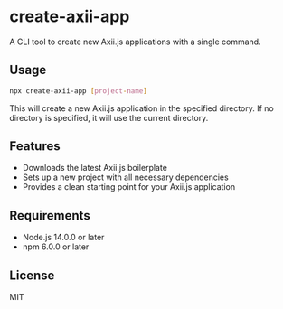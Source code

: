 # create-axii-app

A CLI tool to create new Axii.js applications with a single command.

## Usage

```bash
npx create-axii-app [project-name]
```

This will create a new Axii.js application in the specified directory. If no directory is specified, it will use the current directory.

## Features

- Downloads the latest Axii.js boilerplate
- Sets up a new project with all necessary dependencies
- Provides a clean starting point for your Axii.js application

## Requirements

- Node.js 14.0.0 or later
- npm 6.0.0 or later

## License

MIT
